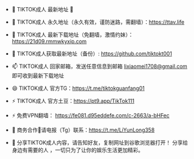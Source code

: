 - 👋 TIKTOK成人 最新地址 👋

- 👀 TIKTOK成人 永久地址（永久有效，谨防迷路，需翻墙）：https://ttav.life

- 🌱 TIKTOK成人 最新下载地址（免翻墙，激情约妹）： https://21d09.rmmwkyxip.com

- 💞️ TIKTOK成人获取最新地址（备份）: https://github.com/tiktokt001

- 📫 TIKTOK成人 回家邮箱，发送任意信息到邮箱 lixiaomei1708@gmail.com 即可收到最新下载地址

- 😄 TIKTOK成人 官方TG：https://t.me/tiktokguanfang01

- ⚡ TIKTOK成人 官方土豆：https://pt9.app/TikTok111

- ⚡ 免费VPN翻墙： https://fe081.d95eddefe.com/c-2663/a-bHFec

- 🤝 商务合作🤝请电报（Tg）联系：https://t.me/LiYunLong358

- 🤝 分享TIKTOK成人内容，请告知好友，复制网址到谷歌浏览器打开！ 分享给身边有需要的人 ，一切只为了让你的娱乐生活更加精彩。
<!---
tiktokt001/tiktokt001 is a ✨ special ✨ repository because its `README.md` (this file) appears on your GitHub profile.
You can click the Preview link to take a look at your changes.
--->
